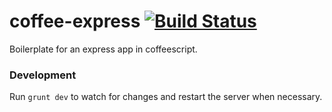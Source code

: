 # coffee-express [![Build Status](https://travis-ci.org/harryhope/coffee-express.svg)](https://travis-ci.org/harryhope/coffee-express)
Boilerplate for an express app in coffeescript.

### Development
Run `grunt dev` to watch for changes and restart the server when necessary.
